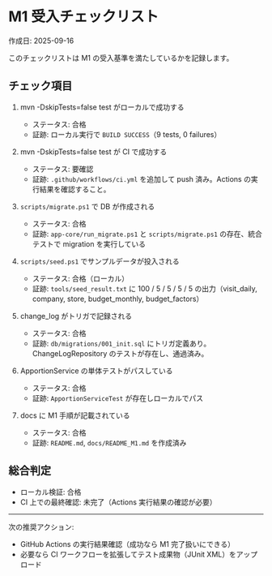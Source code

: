 # M1 受入チェックリスト

作成日: 2025-09-16

このチェックリストは M1 の受入基準を満たしているかを記録します。

## チェック項目

1. mvn -DskipTests=false test がローカルで成功する
   - ステータス: 合格
   - 証跡: ローカル実行で `BUILD SUCCESS`（9 tests, 0 failures）

2. mvn -DskipTests=false test が CI で成功する
   - ステータス: 要確認
   - 証跡: `.github/workflows/ci.yml` を追加して push 済み。Actions の実行結果を確認すること。

3. `scripts/migrate.ps1` で DB が作成される
   - ステータス: 合格
   - 証跡: `app-core/run_migrate.ps1` と `scripts/migrate.ps1` の存在、統合テストで migration を実行している

4. `scripts/seed.ps1` でサンプルデータが投入される
   - ステータス: 合格（ローカル）
   - 証跡: `tools/seed_result.txt` に 100 / 5 / 5 / 5 / 5 の出力（visit_daily, company, store, budget_monthly, budget_factors）

5. change_log がトリガで記録される
   - ステータス: 合格
   - 証跡: `db/migrations/001_init.sql` にトリガ定義あり。ChangeLogRepository のテストが存在し、通過済み。

6. ApportionService の単体テストがパスしている
   - ステータス: 合格
   - 証跡: `ApportionServiceTest` が存在しローカルでパス

7. docs に M1 手順が記載されている
   - ステータス: 合格
   - 証跡: `README.md`, `docs/README_M1.md` を作成済み

## 総合判定
- ローカル検証: 合格
- CI 上での最終確認: 未完了（Actions 実行結果の確認が必要）

---

次の推奨アクション:
- GitHub Actions の実行結果確認（成功なら M1 完了扱いにできる）
- 必要なら CI ワークフローを拡張してテスト成果物（JUnit XML）をアップロード

